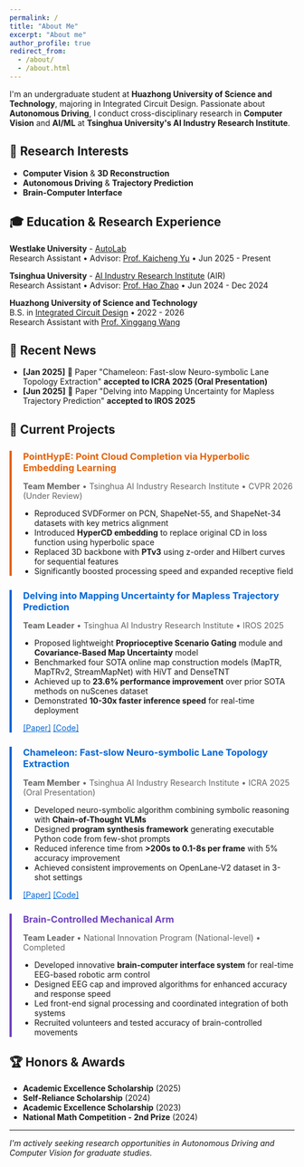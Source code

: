 ```yaml
---
permalink: /
title: "About Me"
excerpt: "About me"
author_profile: true
redirect_from: 
  - /about/
  - /about.html
---
```


<!-- I'm an undergraduate student at **Huazhong University of Science and Technology**, majoring in Integrated Circuit Design. I conduct research in **Autonomous Driving**, **Computer Vision**, and **AI/ML** at **Tsinghua University's AI Industry Research Institute**. -->
I'm an undergraduate student at **Huazhong University of Science and Technology**, majoring in Integrated Circuit Design. Passionate about **Autonomous Driving**, I conduct cross-disciplinary research in **Computer Vision** and **AI/ML** at **Tsinghua University's AI Industry Research Institute**.

## 🔬 Research Interests
- **Computer Vision** & **3D Reconstruction**
- **Autonomous Driving** & **Trajectory Prediction** 
- **Brain-Computer Interface**

## 🎓 Education & Research Experience

**Westlake University** - [AutoLab](https://github.com/westlake-autolab)  
Research Assistant • Advisor: [Prof. Kaicheng Yu](https://www.yukaicheng.cn/) • Jun 2025 - Present

**Tsinghua University** - [AI Industry Research Institute](https://air.tsinghua.edu.cn/en/) (AIR)  
Research Assistant • Advisor: [Prof. Hao Zhao](https://sites.google.com/view/fromandto) • Jun 2024 - Dec 2024  
<!-- - Led trajectory prediction and lane topology projects resulting in 2 papers (ICRA 2025, IROS 2025) -->

**Huazhong University of Science and Technology**  
B.S. in [Integrated Circuit Design](https://ic.hust.edu.cn/) • 2022 - 2026  
Research Assistant with [Prof. Xinggang Wang](https://xwcv.github.io/)

## 📰 Recent News
- **[Jan 2025]** 🎉 Paper "Chameleon: Fast-slow Neuro-symbolic Lane Topology Extraction" **accepted to ICRA 2025 (Oral Presentation)**
- **[Jun 2025]** 🎉 Paper "Delving into Mapping Uncertainty for Mapless Trajectory Prediction" **accepted to IROS 2025**


## 🎯 Current Projects

<div style="border-left: 4px solid #e36209; padding-left: 20px; margin: 25px 0;">
<h3 style="color: #e36209; margin-bottom: 8px;">PointHypE: Point Cloud Completion via Hyperbolic Embedding Learning</h3>
<p style="color: #666; font-size: 0.9rem; margin-bottom: 12px;"><strong>Team Member</strong> • Tsinghua AI Industry Research Institute • CVPR 2026 (Under Review)</p>
<ul style="margin-left: 0; padding-left: 20px;">
<li>Reproduced SVDFormer on PCN, ShapeNet-55, and ShapeNet-34 datasets with key metrics alignment</li>
<li>Introduced <strong>HyperCD embedding</strong> to replace original CD in loss function using hyperbolic space</li>
<li>Replaced 3D backbone with <strong>PTv3</strong> using z-order and Hilbert curves for sequential features</li>
<li>Significantly boosted processing speed and expanded receptive field</li>
</ul>
</div>

<div style="border-left: 4px solid #0366d6; padding-left: 20px; margin: 25px 0;">
<h3 style="color: #0366d6; margin-bottom: 8px;">Delving into Mapping Uncertainty for Mapless Trajectory Prediction</h3>
<p style="color: #666; font-size: 0.9rem; margin-bottom: 12px;"><strong>Team Leader</strong> • Tsinghua AI Industry Research Institute • IROS 2025</p>
<ul style="margin-left: 0; padding-left: 20px;">
<li>Proposed lightweight <strong>Proprioceptive Scenario Gating</strong> module and <strong>Covariance-Based Map Uncertainty</strong> model</li>
<li>Benchmarked four SOTA online map construction models (MapTR, MapTRv2, StreamMapNet) with HiVT and DenseTNT</li>
<li>Achieved up to <strong>23.6% performance improvement</strong> over prior SOTA methods on nuScenes dataset</li>
<li>Demonstrated <strong>10-30x faster inference speed</strong> for real-time deployment</li>
</ul>
<p style="margin-top: 8px;"><a href="https://arxiv.org/abs/2507.18498" style="color: #0366d6;">[Paper]</a> <a href="https://github.com/Ethan-Zheng136/Map-Uncertainty-for-Trajectory-Prediction" style="color: #0366d6;">[Code]</a></p>
</div>

<div style="border-left: 4px solid #0366d6; padding-left: 20px; margin: 25px 0;">
<h3 style="color: #0366d6; margin-bottom: 8px;">Chameleon: Fast-slow Neuro-symbolic Lane Topology Extraction</h3>
<p style="color: #666; font-size: 0.9rem; margin-bottom: 12px;"><strong>Team Member</strong> • Tsinghua AI Industry Research Institute • ICRA 2025 (Oral Presentation)</p>
<ul style="margin-left: 0; padding-left: 20px;">
<li>Developed neuro-symbolic algorithm combining symbolic reasoning with <strong>Chain-of-Thought VLMs</strong></li>
<li>Designed <strong>program synthesis framework</strong> generating executable Python code from few-shot prompts</li>
<li>Reduced inference time from <strong>>200s to 0.1-8s per frame</strong> with 5% accuracy improvement</li>
<li>Achieved consistent improvements on OpenLane-V2 dataset in 3-shot settings</li>
</ul>
<p style="margin-top: 8px;"><a href="https://arxiv.org/abs/2503.07485" style="color: #0366d6;">[Paper]</a> <a href="https://github.com/XR-Lee/neural-symbolic" style="color: #0366d6;">[Code]</a></p>
</div>

<div style="border-left: 4px solid #6f42c1; padding-left: 20px; margin: 25px 0;">
<h3 style="color: #6f42c1; margin-bottom: 8px;">Brain-Controlled Mechanical Arm</h3>
<p style="color: #666; font-size: 0.9rem; margin-bottom: 12px;"><strong>Team Leader</strong> • National Innovation Program (National-level) • Completed</p>
<ul style="margin-left: 0; padding-left: 20px;">
<li>Developed innovative <strong>brain-computer interface system</strong> for real-time EEG-based robotic arm control</li>
<li>Designed EEG cap and improved algorithms for enhanced accuracy and response speed</li>
<li>Led front-end signal processing and coordinated integration of both systems</li>
<li>Recruited volunteers and tested accuracy of brain-controlled movements</li>
</ul>
</div>

<!-- <div style="border-left: 4px solid #e36209; padding-left: 20px; margin: 25px 0;">
<h3 style="color: #e36209; margin-bottom: 8px;">Enhanced Point Cloud Reconstruction with PTv3 and HyperCD</h3>
<p style="color: #666; font-size: 0.9rem; margin-bottom: 12px;"><strong>Team Leader</strong> • Tsinghua AI Industry Research Institute</p>
<ul style="margin-left: 0; padding-left: 20px;">
<li>Reproduced SVDFormer on PCN, ShapeNet-55, and ShapeNet-34 datasets with key metrics alignment</li>
<li>Introduced <strong>HyperCD</strong> to replace original CD in loss function using hyperbolic space</li>
<li>Replaced 3D backbone with <strong>PTv3</strong> using z-order and Hilbert curves for sequential features</li>
<li>Significantly boosted processing speed and expanded receptive field</li>
</ul>
</div>

<div style="border-left: 4px solid #0366d6; padding-left: 20px; margin: 25px 0;">
<h3 style="color: #0366d6; margin-bottom: 8px;">[IROS2025]Delving into Mapping Uncertainty for Mapless Trajectory Prediction</h3>
<p style="color: #666; font-size: 0.9rem; margin-bottom: 12px;"><strong>Team Leader</strong> • Tsinghua AI Industry Research Institute</p>
<ul style="margin-left: 0; padding-left: 20px;">
<li>Proposed lightweight <strong>Proprioceptive Scenario Gating</strong> module and <strong>Covariance-Based Map Uncertainty</strong> model</li>
<li>Benchmarked four SOTA online map construction models (MapTR, MapTRv2, StreamMapNet) with HiVT and DenseTNT</li>
<li>Achieved up to <strong>23.6% performance improvement</strong> over prior SOTA methods on nuScenes dataset</li>
<li>Demonstrated <strong>10-30x faster inference speed</strong> for real-time deployment</li>
</ul>
<p style="margin-top: 8px;"><a href="https://arxiv.org/abs/2507.18498" style="color: #0366d6;">[Paper]</a> <a href="https://github.com/Ethan-Zheng136/Map-Uncertainty-for-Trajectory-Prediction" style="color: #0366d6;">[Code]</a></p>
</div>

<div style="border-left: 4px solid #0366d6; padding-left: 20px; margin: 25px 0;">
<h3 style="color: #0366d6; margin-bottom: 8px;">[ICRA2025 Oral]Chameleon: Fast-slow Neuro-symbolic Lane Topology Extraction</h3>
<p style="color: #666; font-size: 0.9rem; margin-bottom: 12px;"><strong>Team Member</strong> • Tsinghua AI Industry Research Institute</p>
<ul style="margin-left: 0; padding-left: 20px;">
<li>Developed neuro-symbolic algorithm combining symbolic reasoning with <strong>Chain-of-Thought VLMs</strong></li>
<li>Designed <strong>program synthesis framework</strong> generating executable Python code from few-shot prompts</li>
<li>Reduced inference time from <strong>>200s to 0.1-8s per frame</strong> with 5% accuracy improvement</li>
<li>Achieved consistent improvements on OpenLane-V2 dataset in 3-shot settings</li>
</ul>
<p style="margin-top: 8px;"><a href="https://arxiv.org/abs/2503.07485" style="color: #0366d6;">[Paper]</a> <a href="https://github.com/XR-Lee/neural-symbolic" style="color: #0366d6;">[Code]</a></p>
</div>

<div style="border-left: 4px solid #6f42c1; padding-left: 20px; margin: 25px 0;">
<h3 style="color: #6f42c1; margin-bottom: 8px;">Brain-Controlled Mechanical Arm</h3>
<p style="color: #666; font-size: 0.9rem; margin-bottom: 12px;"><strong>Team Leader</strong> • National Innovation Program (National-level)</p>
<ul style="margin-left: 0; padding-left: 20px;">
<li>Developed innovative <strong>brain-computer interface system</strong> for real-time EEG-based robotic arm control</li>
<li>Designed EEG cap and improved algorithms for enhanced accuracy and response speed</li>
<li>Led front-end signal processing and coordinated integration of both systems</li>
<li>Recruited volunteers and tested accuracy of brain-controlled movements</li>
</ul>
</div> -->


<!-- ### **Delving into Mapping Uncertainty for Mapless Trajectory Prediction** (Team Leader)
- Proposed **Proprioceptive Scenario Gating** module and **Covariance-Based Map Uncertainty** model
- Achieved **23.6% performance improvement** over SOTA methods on nuScenes dataset  
- Benchmarked MapTR, MapTRv2, StreamMapNet with HiVT and DenseTNT models

### **Chameleon: Fast-slow Neuro-symbolic Lane Topology** (Team Member)  
- Developed neuro-symbolic algorithm with **Chain-of-Thought VLMs** for lane topology extraction
- Reduced inference time from **>200s to 0.1-8s per frame**
- Achieved **5% accuracy improvement** on OpenLane-V2 dataset

### **Enhanced Point Cloud Reconstruction**
- Enhanced SVDFormer with PTv3 and HyperCD for better processing speed and receptive field

### **Brain-Controlled Mechanical Arm** (Team Leader)
- Led EEG signal processing and mechanical arm integration for precise brain-computer interface control -->

## 🏆 Honors & Awards
- **Academic Excellence Scholarship** (2025)
- **Self-Reliance Scholarship** (2024)
- **Academic Excellence Scholarship** (2023)
- **National Math Competition - 2nd Prize** (2024)

<!-- ## 📚 Education
- **B.S. in Integrated Circuit Design** | Huazhong University of Science and Technology (2022-2026)
- **Summer Research Program** | Tsinghua University AI Industry Research Institute (2024) -->

---
*I'm actively seeking research opportunities in  Autonomous Driving and Computer Vision for graduate studies.*